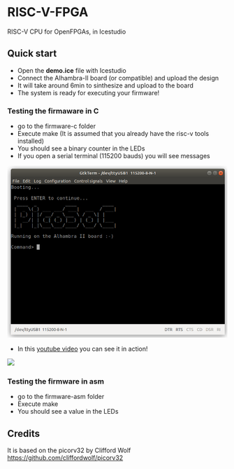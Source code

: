 # RISC-V-FPGA
  RISC-V CPU for OpenFPGAs, in Icestudio


## Quick start

* Open the **demo.ice** file with Icestudio
* Connect the Alhambra-II board (or compatible) and upload the design
* It will take around 6min to sinthesize and upload to the board
* The system is ready for executing your firmware!

### Testing the firmaware in C

* go to the firmware-c folder
* Execute make (It is assumed that you already have the risc-v tools installed)
* You should see a binary counter in the LEDs
* If you open a serial terminal (115200 bauds) you will see messages

![](wiki/v1.2.0/terminal-01.png)

* In this [youtube video](https://www.youtube.com/watch?v=mv1SFoqzZWY) you can see it in action!

![](wiki//v1.2.0/demo-01.gif)


### Testing the firmware in asm

* go to the firmware-asm folder
* Execute make
* You should see a value in the LEDs

## Credits

It is based on the picorv32 by Clifford Wolf
https://github.com/cliffordwolf/picorv32
